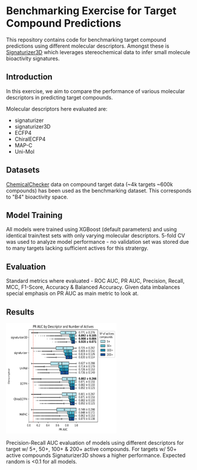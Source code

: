 # Benchmarking Exercise for Target Compound Predictions

This repository contains code for benchmarking target compound predictions using different molecular descriptors. Amongst these is [Signaturizer3D](https://www.biorxiv.org/content/10.1101/2024.03.15.584974v1) which leverages stereochemical data to infer small molecule bioactivity signatures.

## Introduction
In this exercise, we aim to compare the performance of various molecular descriptors in predicting target compounds. 

Molecular descriptors here evaluated are:
* signaturizer
* signaturizer3D
* ECFP4
* ChiralECFP4
* MAP-C
* Uni-Mol

## Datasets
[ChemicalChecker](https://www.nature.com/articles/s41587-020-0502-7) data on compound target data (~4k targets ~600k compounds) has been used as the benchmarking dataset. This corresponds to "B4" bioactivity space. 

## Model Training
All models were trained using XGBoost (default parameters) and using identical train/test sets with only varying molecular descriptors. 5-fold CV was used to analyze model performance - no validation set was stored due to many targets lacking sufficient actives for this stratergy. 

## Evaluation
Standard metrics where evaluated - ROC AUC, PR AUC, Precision, Recall, MCC, F1-Score, Accuracy & Balanced Accuracy. Given data imbalances special emphasis on PR AUC as main metric to look at. 

## Results
<img src="output/figures/boxplot_auprc.png" alt="PR AUC" width="300" height="300"/>

Precision-Recall AUC evaluation of models using different descriptors for target w/ 5+, 50+, 100+ & 200+ active compounds. For targets w/ 50+ active compounds Signaturizer3D shows a higher performance. Expected random is <0.1 for all models.
